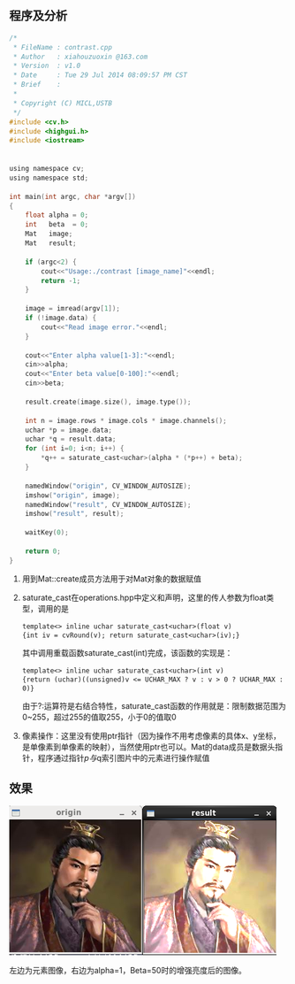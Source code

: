 <!---title:OpenCV基础篇之像素操作对比度调节-->
<!---keywords:OpenCV-->
<!---date:2014-09-18-->

## 程序及分析

```c
/*
 * FileName : contrast.cpp
 * Author   : xiahouzuoxin @163.com
 * Version  : v1.0
 * Date     : Tue 29 Jul 2014 08:09:57 PM CST
 * Brief    : 
 * 
 * Copyright (C) MICL,USTB
 */
#include <cv.h>
#include <highgui.h>
#include <iostream>


using namespace cv;
using namespace std;

int main(int argc, char *argv[])
{
    float alpha = 0;
    int   beta  = 0;
    Mat   image;
    Mat   result;

    if (argc<2) {
        cout<<"Usage:./contrast [image_name]"<<endl;
        return -1;
    }

    image = imread(argv[1]);
    if (!image.data) {
        cout<<"Read image error."<<endl;
    }

    cout<<"Enter alpha value[1-3]:"<<endl;
    cin>>alpha;
    cout<<"Enter beta value[0-100]:"<<endl;
    cin>>beta;    

    result.create(image.size(), image.type()); 

    int n = image.rows * image.cols * image.channels();
    uchar *p = image.data;
    uchar *q = result.data;
    for (int i=0; i<n; i++) {
        *q++ = saturate_cast<uchar>(alpha * (*p++) + beta);     
    }

    namedWindow("origin", CV_WINDOW_AUTOSIZE);
    imshow("origin", image);
    namedWindow("result", CV_WINDOW_AUTOSIZE);
    imshow("result", result);

    waitKey(0);

    return 0;
}
```

1.	用到Mat::create成员方法用于对Mat对象的数据赋值
2.	saturate_cast在operations.hpp中定义和声明，这里的传人参数为float类型，调用的是

	```
	template<> inline uchar saturate_cast<uchar>(float v)
	{int iv = cvRound(v); return saturate_cast<uchar>(iv);}
	```

	其中调用重载函数saturate_cast<uchar>(int)完成，该函数的实现是：

	```
	template<> inline uchar saturate_cast<uchar>(int v)
	{return (uchar)((unsigned)v <= UCHAR_MAX ? v : v > 0 ? UCHAR_MAX : 0)}
	```
	由于?:运算符是右结合特性，saturate_cast函数的作用就是：限制数据范围为0~255，超过255的值取255，小于0的值取0

3.	像素操作：这里没有使用ptr指针（因为操作不用考虑像素的具体x、y坐标，是单像素到单像素的映射），当然使用ptr也可以。Mat的data成员是数据头指针，程序通过指针*p与*q索引图片中的元素进行操作赋值


## 效果

![result]

左边为元素图像，右边为alpha=1，Beta=50时的增强亮度后的图像。


[result]:../images/OpenCV基础篇之像素操作对比度调节/result.png
